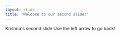 ```yaml
---
layout: slide
title: "Welcome to our second slide!"
---
```

Krishna's second slide
Use the left arrow to go back!
